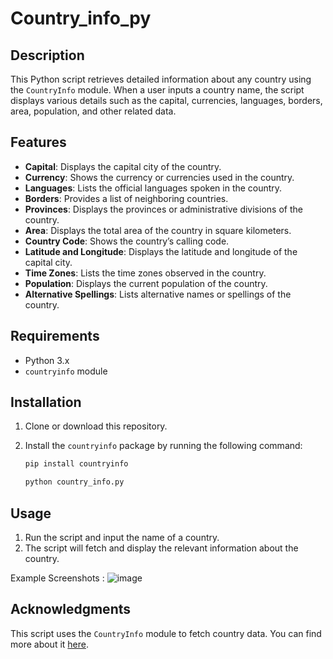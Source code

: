 # Country_info_py

## Description

This Python script retrieves detailed information about any country using the `CountryInfo` module. When a user inputs a country name, the script displays various details such as the capital, currencies, languages, borders, area, population, and other related data.

## Features

- **Capital**: Displays the capital city of the country.
- **Currency**: Shows the currency or currencies used in the country.
- **Languages**: Lists the official languages spoken in the country.
- **Borders**: Provides a list of neighboring countries.
- **Provinces**: Displays the provinces or administrative divisions of the country.
- **Area**: Displays the total area of the country in square kilometers.
- **Country Code**: Shows the country’s calling code.
- **Latitude and Longitude**: Displays the latitude and longitude of the capital city.
- **Time Zones**: Lists the time zones observed in the country.
- **Population**: Displays the current population of the country.
- **Alternative Spellings**: Lists alternative names or spellings of the country.

## Requirements

- Python 3.x
- `countryinfo` module

## Installation

1. Clone or download this repository.
2. Install the `countryinfo` package by running the following command:

   ```bash
   pip install countryinfo
   ```
   ```bash
   python country_info.py
   ```
## Usage

1. Run the script and input the name of a country.
2. The script will fetch and display the relevant information about the country.

Example Screenshots :
![image](https://github.com/user-attachments/assets/8358cc25-00b9-4a87-9451-fc51751f6e79)


## Acknowledgments

This script uses the `CountryInfo` module to fetch country data. You can find more about it [here](https://pypi.org/project/CountryInfo/).
